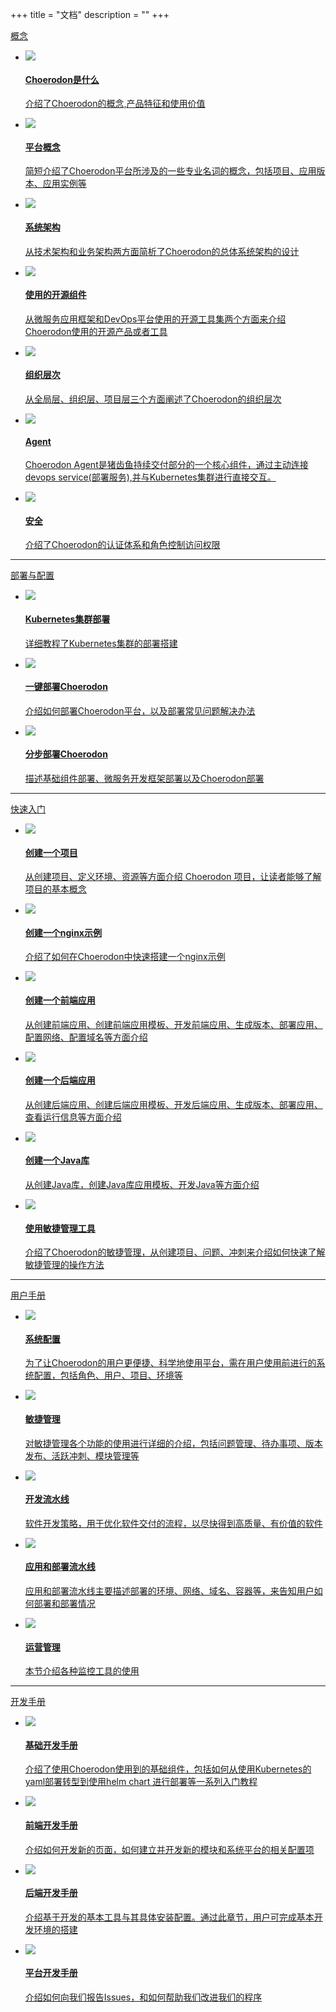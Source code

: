 +++
title = "文档"
description = ""
+++

<div class="docs-home-content">
    <div class="doc-home">
        <a href="./concept" class="doc-home-head">概念</a>
        <ul>
            <li>
                <div class="access-list-item">
                    <a href="./concept/choerodon-concept">
                        <div class="item-head">
                            <img class="n-max" src="/img/docs/home/1.svg"/>
                            <h4>Choerodon是什么</h4>
                        </div>
                        <p>介绍了Choerodon的概念,产品特征和使用价值</p>
                    </a>
                <div>
            </li>
            <li>
                <div class="access-list-item">
                    <a href="./concept/platform-concept">
                        <div class="item-head">
                            <img class="n-max" src="/img/docs/home/2.svg"/>
                            <h4>平台概念</h4>
                        </div>
                        <p>简短介绍了Choerodon平台所涉及的一些专业名词的概念，包括项目、应用版本、应用实例等</p>
                    </a>
                </div>
            </li>
            <li>
                <div class="access-list-item">
                    <a href="./concept/choerodon-system-architecture">
                        <div class="item-head">
                            <img class="n-max" src="/img/docs/home/3.svg"/>
                            <h4>系统架构</h4>
                        </div>
                        <p>从技术架构和业务架构两方面简析了Choerodon的总体系统架构的设计</p>
                    </a>
                </div>
            </li>
            <li>
                <div class="access-list-item">
                    <a href="./concept/choerodon-opensource-component">
                        <div class="item-head">
                            <img class="n-max" src="/img/docs/home/4.svg"/>
                            <h4>使用的开源组件</h4>
                        </div>
                        <p>从微服务应用框架和DevOps平台使用的开源工具集两个方面来介绍Choerodon使用的开源产品或者工具</p>
                    </a>
                </div>
            </li>
            <li>
                <div class="access-list-item">
                    <a href="./concept/choerodon-org">
                        <div class="item-head">
                            <img class="n-max" src="/img/docs/home/5.svg"/>
                            <h4>组织层次</h4>
                        </div>
                        <p>从全局层、组织层、项目层三个方面阐述了Choerodon的组织层次</p>
                    </a>
                </div>
            </li>
            <li>
                <div class="access-list-item">
                    <a href="./concept/choerodon-agent">
                        <div class="item-head">
                            <img class="n-max" src="/img/docs/home/choerodon-agent.svg"/>
                            <h4>Agent</h4>
                        </div>
                        <p>Choerodon Agent是猪齿鱼持续交付部分的一个核心组件，通过主动连接devops service(部署服务),并与Kubernetes集群进行直接交互。</p>
                    </a>
                </div>
            </li>
            <li>
                <div class="access-list-item">
                    <a href="./concept/security">
                        <div class="item-head">
                            <img class="n-max" src="/img/docs/home/6.svg"/>
                            <h4>安全</h4>
                        </div>
                        <p>介绍了Choerodon的认证体系和角色控制访问权限</p>
                    </a>
                </div>
            </li>
        </ul>
    </div>
    <hr>
    <div class="doc-home">
        <a href="./installation-configuration" class="doc-home-head">部署与配置</a>
        <ul>
            <li>
                <div class="access-list-item">
                    <a href="./installation-configuration/steps/kubernetes/">
                        <div class="item-head">
                            <img class="n-max" src="/img/docs/home/7.svg"/>
                            <h4>Kubernetes集群部署</h4>
                        </div>
                        <p>详细教程了Kubernetes集群的部署搭建</p>
                    </a>
                <div>
            </li>
            <li>
                <div class="access-list-item">
                    <a href="./installation-configuration/steps/choerodon/">
                        <div class="item-head">
                            <img class="n-max" src="/img/docs/home/8.svg"/>
                            <h4>一键部署Choerodon</h4>
                        </div>
                        <p>介绍如何部署Choerodon平台，以及部署常见问题解决办法</p>
                    </a>
                </div>
            </li>
            <li>
                <div class="access-list-item">
                    <a href="./installation-configuration/steps/parts/">
                        <div class="item-head">
                            <img class="n-max" src="/img/docs/home/9.svg"/>
                            <h4>分步部署Choerodon</h4>
                        </div>
                        <p>描述基础组件部署、微服务开发框架部署以及Choerodon部署</p>
                    </a>
                </div>
            </li>
        </ul>
    </div>
    <hr>
    <div class="doc-home">
        <a href="./quick-start" class="doc-home-head">快速入门</a>
        <ul>
            <li>
                <div class="access-list-item">
                    <a href="./quick-start/project">
                        <div class="item-head">
                            <img class="n-max" src="/img/docs/home/10.svg"/>
                            <h4>创建一个项目</h4>
                        </div>
                        <p>从创建项目、定义环境、资源等方面介绍 Choerodon 项目，让读者能够了解项目的基本概念</p>
                    </a>
                </div>
            </li>
            <li>
                <div class="access-list-item">
                    <a href="./quick-start/nginx-demo">
                        <div class="item-head">
                            <img class="n-max" src="/img/docs/home/11.svg" >
                            <h4>创建一个nginx示例</h4>
                        </div>
                        <p>介绍了如何在Choerodon中快速搭建一个nginx示例</p>
                    </a>
                </div>
            </li>
            <li>
                <div class="access-list-item">
                    <a href="./quick-start/microservice-front">
                        <div class="item-head">
                            <img class="n-max" src="/img/docs/home/12.svg"/>
                            <h4>创建一个前端应用</h4>
                        </div>
                        <p>从创建前端应用、创建前端应用模板、开发前端应用、生成版本、部署应用、配置网络、配置域名等方面介绍</p>
                    </a>
                <div>
            </li>
            <li>
                <div class="access-list-item">
                    <a href="./quick-start/microservice-backend">
                        <div class="item-head">
                            <img class="n-max" src="/img/docs/home/13.svg"/>
                            <h4>创建一个后端应用</h4>
                        </div>
                        <p>从创建后端应用、创建后端应用模板、开发后端应用、生成版本、部署应用、查看运行信息等方面介绍</p>
                    </a>
                </div>
            </li>
            <li>
                <div class="access-list-item">
                    <a href="./quick-start/web-application">
                        <div class="item-head">
                            <img class="n-max" src="/img/docs/home/14.svg"/>
                            <h4>创建一个Java库</h4>
                        </div>
                        <p>从创建Java库，创建Java库应用模板、开发Java等方面介绍</p>
                    </a>
                </div>
            </li>
            <li>
                <div class="access-list-item">
                    <a href="./quick-start/scrum">
                        <div class="item-head">
                            <img class="n-max" src="/img/docs/home/use-agile.svg"/>
                            <h4>使用敏捷管理工具</h4>
                        </div>
                        <p>介绍了Choerodon的敏捷管理，从创建项目、问题、冲刺来介绍如何快速了解敏捷管理的操作方法</p>
                    </a>
                </div>
            </li>
        </ul>
    </div>
    <hr>
    <div class="doc-home">
        <a href="./user-guide" class="doc-home-head">用户手册</a>
        <ul>
            <li>
                <div class="access-list-item">
                    <a href="./user-guide/system-configuration">
                        <div class="item-head">
                            <img class="n-max" src="/img/docs/home/15.svg"/>
                            <h4>系统配置</h4>
                        </div>
                        <p>为了让Choerodon的用户更便捷、科学地使用平台，需在用户使用前进行的系统配置，包括角色、用户、项目、环境等</p>
                    </a>
                <div>
            </li>
            <li>
                <div class="access-list-item">
                    <a href="./user-guide/scrum">
                        <div class="item-head">
                            <img class="n-max" src="/img/docs/home/agile.svg"/>
                            <h4>敏捷管理</h4>
                        </div>
                        <p>对敏捷管理各个功能的使用进行详细的介绍，包括问题管理、待办事项、版本发布、活跃冲刺、模块管理等</p>
                    </a>
                <div>
            </li>
            <li>
                <div class="access-list-item">
                    <a href="./user-guide/development-pipeline">
                        <div class="item-head">
                            <img class="n-max" src="/img/docs/home/16.svg"/>
                            <h4>开发流水线</h4>
                        </div>
                        <p>软件开发策略，用于优化软件交付的流程，以尽快得到高质量、有价值的软件</p>
                    </a>
                </div>
            </li>
            <li>
                <div class="access-list-item">
                    <a href="./user-guide/deployment-pipeline">
                        <div class="item-head">
                            <img class="n-max" src="/img/docs/home/17.svg"/>
                            <h4>应用和部署流水线</h4>
                        </div>
                        <p>应用和部署流水线主要描述部署的环境、网络、域名、容器等，来告知用户如何部署和部署情况</p>
                    </a>
                <div>
            </li>
            <li>
                <div class="access-list-item">
                    <a href="./user-guide/operating-manage">
                        <div class="item-head">
                            <img class="n-max" src="/img/docs/home/18.svg"/>
                            <h4>运营管理</h4>
                        </div>
                        <p>本节介绍各种监控工具的使用</p>
                    </a>
                <div>
            </li>
        </ul>
    </div>
    <hr>
    <div class="doc-home">
        <a href="./development-guide" class="doc-home-head">开发手册</a>
        <ul>
            <li>
                <div class="access-list-item">
                    <a href="./development-guide/basic  ">
                        <div class="item-head">
                            <img class="n-max" src="/img/docs/home/19.svg"/>
                            <h4>基础开发手册</h4>
                        </div>
                        <p>介绍了使用Choerodon使用到的基础组件，包括如何从使用Kubernetes的yaml部署转型到使用helm chart 进行部署等一系列入门教程</p>
                    </a>
                </div>
            </li>
            <li>
                <div class="access-list-item">
                    <a href="./development-guide/front">
                        <div class="item-head">
                            <img class="n-max" src="/img/docs/home/20.svg"/>
                            <h4>前端开发手册</h4>
                        </div>
                        <p>介绍如何开发新的页面，如何建立并开发新的模块和系统平台的相关配置项</p>
                    </a>
                </div>
            </li>
            <li>
                <div class="access-list-item">
                    <a href="./development-guide/backend">
                        <div class="item-head">
                            <img class="n-max" src="/img/docs/home/21.svg"/>
                            <h4>后端开发手册</h4>
                        </div>
                        <p>介绍基于开发的基本工具与其具体安装配置。通过此章节，用户可完成基本开发环境的搭建</p>
                    </a>
                </div>
            </li>
            <li>
                <div class="access-list-item">
                    <a href="./development-guide/platform">
                        <div class="item-head">
                            <img class="n-max" src="/img/docs/home/22.svg"/>
                            <h4>平台开发手册</h4>
                        </div>
                        <p>介绍如何向我们报告Issues，和如何帮助我们改进我们的程序</p>
                    </a>
                </div>
            </li>
        </ul>
    </div>
</div>